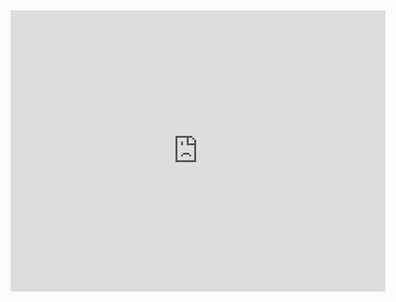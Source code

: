 <iframe width="600" height="450" src="https://datastudio.google.com/embed/reporting/a81915a4-1ce3-49f3-a70d-40774e71b9c5/page/p_qvdj1y1gyc" frameborder="0" style="border:0" allowfullscreen></iframe>
